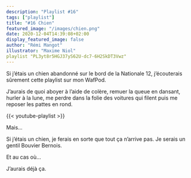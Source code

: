 ```yaml
---
description: "Playlist #16"
tags: ["playlist"]
title: "#16 Chien"
featured_image: "/images/chien.png"
date: 2020-12-04T14:39:08+02:00
display_featured_image: false
author: "Rémi Mangot" 
illustrator: "Maxime Niol"
playlist "PL3yt8r5HGJ37yS62U-dc7-6H2SkDT3Vwz"
---
```

Si j’étais un chien abandonné sur le bord de la Nationale 12, j’écouterais sûrement cette playlist sur mon WafPod. 

J’aurais de quoi aboyer à l’aide de colère, remuer la queue en dansant, hurler à la lune, me perdre dans la folie des voitures qui filent puis me reposer les pattes en rond.

{{< youtube-playlist >}}

Mais...

Si j’étais un chien, je ferais en sorte que tout ça n’arrive pas. 
Je serais un gentil Bouvier Bernois.

Et au cas où…

J’aurais déjà ça.

